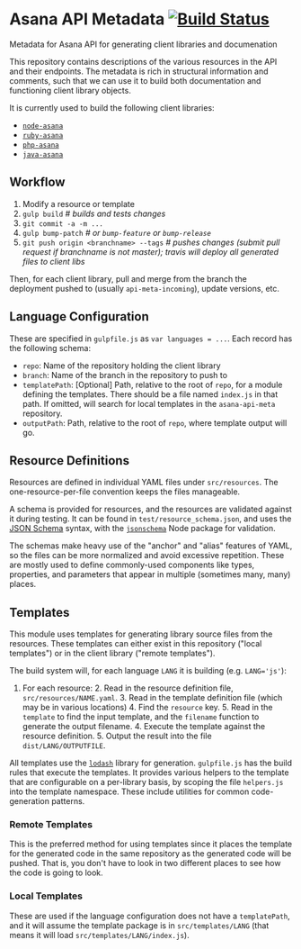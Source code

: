 # Asana API Metadata [![Build Status][travis-image]][travis-url]
Metadata for Asana API for generating client libraries and documenation

This repository contains descriptions of the various resources in the API and their endpoints. The metadata is rich in structural information and comments, such that we can use it to build both documentation and functioning client library objects.

It is currently used to build the following client libraries:

  * [`node-asana`](https://github.com/Asana/node-asana)
  * [`ruby-asana`](https://github.com/Asana/ruby-asana)
  * [`php-asana`](https://github.com/Asana/php-asana)
  * [`java-asana`](https://github.com/Asana/java-asana)

## Workflow

  1. Modify a resource or template
  2. `gulp build`        _# builds and tests changes_
  3. `git commit -a -m ...`
  4. `gulp bump-patch`   _# or `bump-feature` or `bump-release`_
  5. `git push origin <branchname> --tags`  _# pushes changes (submit pull request if branchname is not master); travis will deploy all generated files to client libs_

Then, for each client library, pull and merge from the branch the deployment pushed to (usually `api-meta-incoming`), update versions, etc.

## Language Configuration

These are specified in `gulpfile.js` as `var languages = ...`. Each record has the following schema:

  * `repo`: Name of the repository holding the client library
  * `branch`: Name of the branch in the repository to push to
  * `templatePath`: [Optional] Path, relative to the root of `repo`, for a module defining the templates. There should be a file named `index.js` in that path. If omitted, will search for local templates in the `asana-api-meta` repository.
  * `outputPath`: Path, relative to the root of `repo`, where template output will go.

## Resource Definitions

Resources are defined in individual YAML files under `src/resources`. The one-resource-per-file convention keeps the files manageable.

A schema is provided for resources, and the resources are validated against it during testing. It can be found in `test/resource_schema.json`, and uses the [JSON Schema](http://json-schema.org/) syntax, with the [`jsonschema`](http://json-schema.org/) Node package for validation.

The schemas make heavy use of the "anchor" and "alias" features of YAML, so the files can be more normalized and avoid excessive repetition. These are mostly used to define commonly-used components like types, properties, and parameters that appear in multiple (sometimes many, many) places.

## Templates

This module uses templates for generating library source files from the resources. These templates can either exist in this repository ("local templates") or in the client library ("remote templates").

The build system will, for each language `LANG` it is building (e.g. `LANG='js'`):
  1. For each resource:
    2. Read in the resource definition file, `src/resources/NAME.yaml`.
    3. Read in the template definition file (which may be in various locations)
      4. Find the `resource` key.
      5. Read in the `template` to find the input template, and the `filename` function to generate the output filename.
    4. Execute the template against the resource definition.
    5. Output the result into the file `dist/LANG/OUTPUTFILE`.

All templates use the [`lodash`](https://www.npmjs.com/package/lodash) library for generation. `gulpfile.js` has the build rules that execute the templates. It provides various helpers to the template that are configurable on a per-library basis, by scoping the file `helpers.js` into the template namespace. These include utilities for common code-generation patterns.

### Remote Templates

This is the preferred method for using templates since it places the template for the generated code in the same repository as the generated code will be pushed. That is, you don't have to look in two different places to see how the code is going to look.

### Local Templates

These are used if the language configuration does not have a `templatePath`, and it will assume the template package is in `src/templates/LANG` (that means it will load `src/templates/LANG/index.js`).

[travis-url]: http://travis-ci.org/Asana/asana-api-meta
[travis-image]: https://api.travis-ci.org/Asana/asana-api-meta.svg?style=flat-square&branch=master
